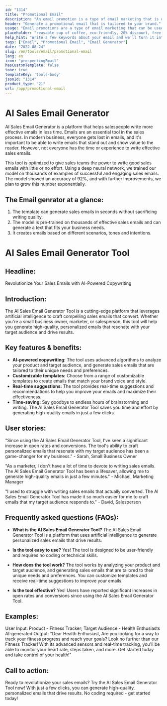 ```yaml
---
id: "1314"
title: "Promotional Email"
description: "An email promotion is a type of email marketing that is used to promote products or services. Email promotions are often sent to a list of subscribers, and they can be used to promote sales, events, or new products. Email promotions can also be used to build relationships with customers or to cultivate loyalty."
header: "Generate a promotional email that is tailored to your brand."
usage: "Email promotions are a type of email marketing that can be used to promote sales, events, or new products. The following generator can help you design and brainstrom a promotional email that is closely aligned with your brand."
placeholder: "reusable cup of coffee, eco-friendly, 20% discount, free shipping"
help_hint: "Write a few keywords about your email and we'll turn it into a campaign message."
tags: ["Email", "Promotional Email", "Email Generator"]
date: "2022-08-24"
slug: /en/tools/email/promotional-email
lang: en
icon: "prospectingEmail"
hasCustomTemplate: false
tone: true
templateKey: 'tools-body'
jsonId: "1314"
product_type: "21"
url: /app/promotional-email
---
```

# AI Sales Email Generator

AI Sales Email Generator is a platform that helps salespeople write more effective emails in less time. Emails are an essential tool in the sales process. In modern business, everyone gets lost in emails, and it's important to be able to write emails that stand out and show value to the reader. However, not everyone has the time or experience to write effective sales emails.

This tool is optimized to give sales teams the power to write good sales emails with little or no effort. Using a deep neural network, we trained our model on thousands of examples of successful and engaging sales emails. The model showed an accuracy of 92%, and with further improvements, we plan to grow this number exponentially.

## The Email genrator at a glance:

1. The template can generate sales emails in seconds without sacrificing writing quality.
2. The model is pre-trained on thousands of effective sales emails and can generate a text that fits your business needs. 
3. It creates emails based on different scenarios, tones and intentions.


# AI Sales Email Generator Tool

## Headline:

Revolutionize Your Sales Emails with AI-Powered Copywriting

## Introduction:

The AI Sales Email Generator Tool is a cutting-edge platform that leverages artificial intelligence to craft compelling sales emails that convert. Whether you're a small business owner, marketer, or salesperson, this tool will help you generate high-quality, personalized emails that resonate with your target audience and drive results.

## Key features & benefits:
- **AI-powered copywriting:** The tool uses advanced algorithms to analyze your product and target audience, and generate sales emails that are tailored to their unique needs and preferences.
- **Customizable templates:** Choose from a range of customizable templates to create emails that match your brand voice and style.
- **Real-time suggestions:** The tool provides real-time suggestions and recommendations to help you improve your emails and maximize their effectiveness.
- **Time-saving:** Say goodbye to endless hours of brainstorming and writing. The AI Sales Email Generator Tool saves you time and effort by generating high-quality emails in just a few clicks.

## User stories:
"Since using the AI Sales Email Generator Tool, I've seen a significant increase in open rates and conversions. The tool's ability to craft personalized emails that resonate with my target audience has been a game-changer for my business." - Sarah, Small Business Owner

"As a marketer, I don't have a lot of time to devote to writing sales emails. The AI Sales Email Generator Tool has been a lifesaver, allowing me to generate high-quality emails in just a few minutes." - Michael, Marketing Manager

"I used to struggle with writing sales emails that actually converted. The AI Sales Email Generator Tool has made it so much easier for me to craft emails that my target audience responds to." - David, Salesperson

## Frequently asked questions (FAQs):
- **What is the AI Sales Email Generator Tool?**
The AI Sales Email Generator Tool is a platform that uses artificial intelligence to generate personalized sales emails that drive results.

- **Is the tool easy to use?**
Yes! The tool is designed to be user-friendly and requires no coding or technical skills.

- **How does the tool work?**
The tool works by analyzing your product and target audience, and generating sales emails that are tailored to their unique needs and preferences. You can customize templates and receive real-time suggestions to improve your emails.

- **Is the tool effective?**
Yes! Users have reported significant increases in open rates and conversions since using the AI Sales Email Generator Tool.

## Examples:
User Input: Product - Fitness Tracker; Target Audience - Health Enthusiasts
AI-generated Output: "Dear Health Enthusiast, Are you looking for a way to track your fitness progress and reach your goals? Look no further than our Fitness Tracker! With its advanced sensors and real-time tracking, you'll be able to monitor your heart rate, steps taken, and more. Get started today and take control of your health!"

## Call to action:
Ready to revolutionize your sales emails? Try the AI Sales Email Generator Tool now! With just a few clicks, you can generate high-quality, personalized emails that drive results. No coding required - get started today!

